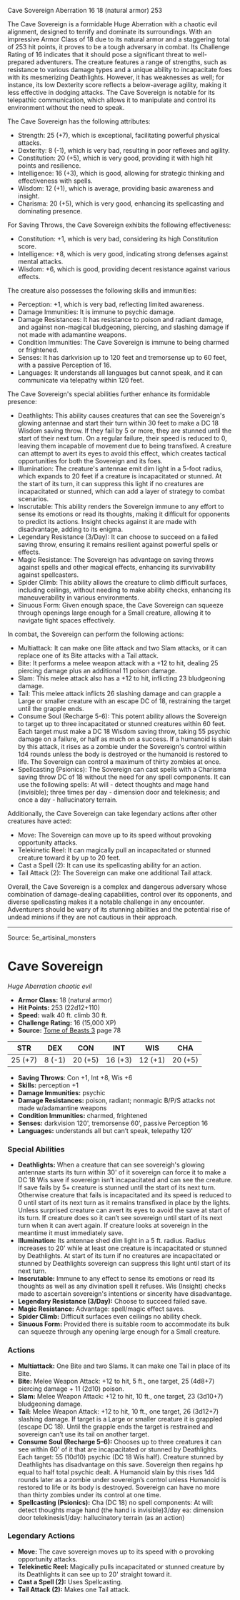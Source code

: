 <MonsterName/>Cave Sovereign</MonsterName>
<CreatureType/>Aberration</CreatureType>
<CR/>16</CR>
<AC/>18 (natural armor)</AC>
<HP/>253</HP>
<summary>The Cave Sovereign is a formidable Huge Aberration with a chaotic evil alignment, designed to terrify and dominate its surroundings. With an impressive Armor Class of 18 due to its natural armor and a staggering total of 253 hit points, it proves to be a tough adversary in combat. Its Challenge Rating of 16 indicates that it should pose a significant threat to well-prepared adventurers. The creature features a range of strengths, such as resistance to various damage types and a unique ability to incapacitate foes with its mesmerizing Deathlights. However, it has weaknesses as well; for instance, its low Dexterity score reflects a below-average agility, making it less effective in dodging attacks. The Cave Sovereign is notable for its telepathic communication, which allows it to manipulate and control its environment without the need to speak.</summary>

<detail>

The Cave Sovereign has the following attributes: 

- Strength: 25 (+7), which is exceptional, facilitating powerful physical attacks. 
- Dexterity: 8 (-1), which is very bad, resulting in poor reflexes and agility. 
- Constitution: 20 (+5), which is very good, providing it with high hit points and resilience. 
- Intelligence: 16 (+3), which is good, allowing for strategic thinking and effectiveness with spells. 
- Wisdom: 12 (+1), which is average, providing basic awareness and insight. 
- Charisma: 20 (+5), which is very good, enhancing its spellcasting and dominating presence.

For Saving Throws, the Cave Sovereign exhibits the following effectiveness: 
- Constitution: +1, which is very bad, considering its high Constitution score.
- Intelligence: +8, which is very good, indicating strong defenses against mental attacks.
- Wisdom: +6, which is good, providing decent resistance against various effects.

The creature also possesses the following skills and immunities:
- Perception: +1, which is very bad, reflecting limited awareness.
- Damage Immunities: It is immune to psychic damage.
- Damage Resistances: It has resistance to poison and radiant damage, and against non-magical bludgeoning, piercing, and slashing damage if not made with adamantine weapons.
- Condition Immunities: The Cave Sovereign is immune to being charmed or frightened.
- Senses: It has darkvision up to 120 feet and tremorsense up to 60 feet, with a passive Perception of 16.
- Languages: It understands all languages but cannot speak, and it can communicate via telepathy within 120 feet.

The Cave Sovereign's special abilities further enhance its formidable presence:
- Deathlights: This ability causes creatures that can see the Sovereign's glowing antennae and start their turn within 30 feet to make a DC 18 Wisdom saving throw. If they fail by 5 or more, they are stunned until the start of their next turn. On a regular failure, their speed is reduced to 0, leaving them incapable of movement due to being transfixed. A creature can attempt to avert its eyes to avoid this effect, which creates tactical opportunities for both the Sovereign and its foes.
- Illumination: The creature's antennae emit dim light in a 5-foot radius, which expands to 20 feet if a creature is incapacitated or stunned. At the start of its turn, it can suppress this light if no creatures are incapacitated or stunned, which can add a layer of strategy to combat scenarios.
- Inscrutable: This ability renders the Sovereign immune to any effort to sense its emotions or read its thoughts, making it difficult for opponents to predict its actions. Insight checks against it are made with disadvantage, adding to its enigma.
- Legendary Resistance (3/Day): It can choose to succeed on a failed saving throw, ensuring it remains resilient against powerful spells or effects.
- Magic Resistance: The Sovereign has advantage on saving throws against spells and other magical effects, enhancing its survivability against spellcasters.
- Spider Climb: This ability allows the creature to climb difficult surfaces, including ceilings, without needing to make ability checks, enhancing its maneuverability in various environments.
- Sinuous Form: Given enough space, the Cave Sovereign can squeeze through openings large enough for a Small creature, allowing it to navigate tight spaces effectively.

In combat, the Sovereign can perform the following actions:
- Multiattack: It can make one Bite attack and two Slam attacks, or it can replace one of its Bite attacks with a Tail attack.
- Bite: It performs a melee weapon attack with a +12 to hit, dealing 25 piercing damage plus an additional 11 poison damage.
- Slam: This melee attack also has a +12 to hit, inflicting 23 bludgeoning damage.
- Tail: This melee attack inflicts 26 slashing damage and can grapple a Large or smaller creature with an escape DC of 18, restraining the target until the grapple ends.
- Consume Soul (Recharge 5-6): This potent ability allows the Sovereign to target up to three incapacitated or stunned creatures within 60 feet. Each target must make a DC 18 Wisdom saving throw, taking 55 psychic damage on a failure, or half as much on a success. If a humanoid is slain by this attack, it rises as a zombie under the Sovereign's control within 1d4 rounds unless the body is destroyed or the humanoid is restored to life. The Sovereign can control a maximum of thirty zombies at once.
- Spellcasting (Psionics): The Sovereign can cast spells with a Charisma saving throw DC of 18 without the need for any spell components. It can use the following spells: At will - detect thoughts and mage hand (invisible); three times per day - dimension door and telekinesis; and once a day - hallucinatory terrain.

Additionally, the Cave Sovereign can take legendary actions after other creatures have acted:
- Move: The Sovereign can move up to its speed without provoking opportunity attacks.
- Telekinetic Reel: It can magically pull an incapacitated or stunned creature toward it by up to 20 feet.
- Cast a Spell (2): It can use its spellcasting ability for an action.
- Tail Attack (2): The Sovereign can make one additional Tail attack.

Overall, the Cave Sovereign is a complex and dangerous adversary whose combination of damage-dealing capabilities, control over its opponents, and diverse spellcasting makes it a notable challenge in any encounter. Adventurers should be wary of its stunning abilities and the potential rise of undead minions if they are not cautious in their approach.</detail>



---

Source: 5e_artisinal_monsters

# Cave Sovereign

*Huge* *Aberration* *chaotic evil*

- **Armor Class:** 18 (natural armor)
- **Hit Points:** 253 (22d12+110)
- **Speed:** walk 40 ft. climb 30 ft.
- **Challenge Rating:** 16 (15,000 XP)
- **Source:** [Tome of Beasts 3](https://koboldpress.com/kpstore/product/tome-of-beasts-3-for-5th-edition/) page 78

| STR | DEX | CON | INT | WIS | CHA |
| --- | --- | --- | --- | --- | --- |
| 25 (+7) | 8 (-1) | 20 (+5) | 16 (+3) | 12 (+1) | 20 (+5) |

- **Saving Throws**: Con +1, Int +8, Wis +6
- **Skills:** perception +1
- **Damage Immunities:** psychic
- **Damage Resistances:** poison, radiant; nonmagic B/P/S attacks not made w/adamantine weapons
- **Condition Immunities:** charmed, frightened
- **Senses:** darkvision 120', tremorsense 60', passive Perception 16
- **Languages:** understands all but can’t speak, telepathy 120'

### Special Abilities

- **Deathlights:** When a creature that can see sovereigh's glowing antennae starts its turn within 30' of it sovereign can force it to make a DC 18 Wis save if sovereign isn’t incapacitated and can see the creature. If save fails by 5+ creature is stunned until the start of its next turn. Otherwise creature that fails is incapacitated and its speed is reduced to 0 until start of its next turn as it remains transfixed in place by the lights. Unless surprised creature can avert its eyes to avoid the save at start of its turn. If creature does so it can’t see sovereign until start of its next turn when it can avert again. If creature looks at sovereign in the meantime it must immediately save.
- **Illumination:** Its antennae shed dim light in a 5 ft. radius. Radius increases to 20' while at least one creature is incapacitated or stunned by Deathlights. At start of its turn if no creatures are incapacitated or stunned by Deathlights sovereign can suppress this light until start of its next turn.
- **Inscrutable:** Immune to any effect to sense its emotions or read its thoughts as well as any divination spell it refuses. Wis (Insight) checks made to ascertain sovereign's intentions or sincerity have disadvantage.
- **Legendary Resistance (3/Day):** Choose to succeed failed save.
- **Magic Resistance:** Advantage: spell/magic effect saves.
- **Spider Climb:** Difficult surfaces even ceilings no ability check.
- **Sinuous Form:** Provided there is suitable room to accommodate its bulk can squeeze through any opening large enough for a Small creature.

### Actions

- **Multiattack:** One Bite and two Slams. It can make one Tail in place of its Bite.
- **Bite:** Melee Weapon Attack: +12 to hit, 5 ft., one target, 25 (4d8+7) piercing damage + 11 (2d10) poison.
- **Slam:** Melee Weapon Attack: +12 to hit, 10 ft., one target, 23 (3d10+7) bludgeoning damage.
- **Tail:** Melee Weapon Attack: +12 to hit, 10 ft., one target, 26 (3d12+7) slashing damage. If target is a Large or smaller creature it is grappled (escape DC 18). Until the grapple ends the target is restrained and sovereign can’t use its tail on another target.
- **Consume Soul (Recharge 5–6):** Chooses up to three creatures it can see within 60' of it that are incapacitated or stunned by Deathlights. Each target: 55 (10d10) psychic (DC 18 Wis half). Creature stunned by Deathlights has disadvantage on this save. Sovereign then regains hp equal to half total psychic dealt. A Humanoid slain by this rises 1d4 rounds later as a zombie under sovereign’s control unless Humanoid is restored to life or its body is destroyed. Sovereign can have no more than thirty zombies under its control at one time.
- **Spellcasting (Psionics):** Cha (DC 18) no spell components: At will: detect thoughts mage hand (the hand is invisible)3/day ea: dimension door telekinesis1/day: hallucinatory terrain (as an action)



### Legendary Actions

- **Move:** The cave sovereign moves up to its speed with o provoking opportunity attacks.
- **Telekinetic Reel:** Magically pulls incapacitated or stunned creature by its Deathlights it can see up to 20' straight toward it.
- **Cast a Spell (2):** Uses Spellcasting.
- **Tail Attack (2):** Makes one Tail attack.


